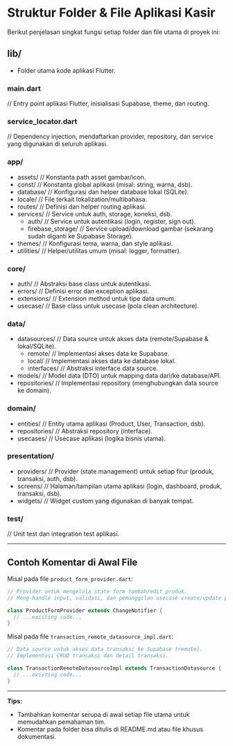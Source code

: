 # Struktur Folder & File Aplikasi Kasir

Berikut penjelasan singkat fungsi setiap folder dan file utama di proyek ini:

## lib/
- Folder utama kode aplikasi Flutter.

### main.dart
// Entry point aplikasi Flutter, inisialisasi Supabase, theme, dan routing.

### service_locator.dart
// Dependency injection, mendaftarkan provider, repository, dan service yang digunakan di seluruh aplikasi.

### app/
- assets/  // Konstanta path asset gambar/icon.
- const/   // Konstanta global aplikasi (misal: string, warna, dsb).
- database/ // Konfigurasi dan helper database lokal (SQLite).
- locale/  // File terkait lokalization/multibahasa.
- routes/  // Definisi dan helper routing aplikasi.
- services/ // Service untuk auth, storage, koneksi, dsb.
  - auth/  // Service untuk autentikasi (login, register, sign out).
  - firebase_storage/ // Service upload/download gambar (sekarang sudah diganti ke Supabase Storage).
- themes/  // Konfigurasi tema, warna, dan style aplikasi.
- utilities/ // Helper/utilitas umum (misal: logger, formatter).

### core/
- auth/      // Abstraksi base class untuk autentikasi.
- errors/    // Definisi error dan exception aplikasi.
- extensions/ // Extension method untuk tipe data umum.
- usecase/   // Base class untuk usecase (pola clean architecture).

### data/
- datasources/ // Data source untuk akses data (remote/Supabase & lokal/SQLite).
  - remote/    // Implementasi akses data ke Supabase.
  - local/     // Implementasi akses data ke database lokal.
  - interfaces/ // Abstraksi interface data source.
- models/      // Model data (DTO) untuk mapping data dari/ke database/API.
- repositories/ // Implementasi repository (menghubungkan data source ke domain).

### domain/
- entities/     // Entity utama aplikasi (Product, User, Transaction, dsb).
- repositories/ // Abstraksi repository (interface).
- usecases/     // Usecase aplikasi (logika bisnis utama).

### presentation/
- providers/ // Provider (state management) untuk setiap fitur (produk, transaksi, auth, dsb).
- screens/   // Halaman/tampilan utama aplikasi (login, dashboard, produk, transaksi, dsb).
- widgets/   // Widget custom yang digunakan di banyak tempat.

### test/
// Unit test dan integration test aplikasi.

---

## Contoh Komentar di Awal File

Misal pada file `product_form_provider.dart`:

```dart
// Provider untuk mengelola state form tambah/edit produk.
// Meng-handle input, validasi, dan pemanggilan usecase create/update produk.

class ProductFormProvider extends ChangeNotifier {
  // ...existing code...
}
```

Misal pada file `transaction_remote_datasource_impl.dart`:

```dart
// Data source untuk akses data transaksi ke Supabase (remote).
// Implementasi CRUD transaksi dan detail transaksi.

class TransactionRemoteDatasourceImpl extends TransactionDatasource {
  // ...existing code...
}
```

---

**Tips:**
- Tambahkan komentar serupa di awal setiap file utama untuk memudahkan pemahaman tim.
- Komentar pada folder bisa ditulis di README.md atau file khusus dokumentasi.
